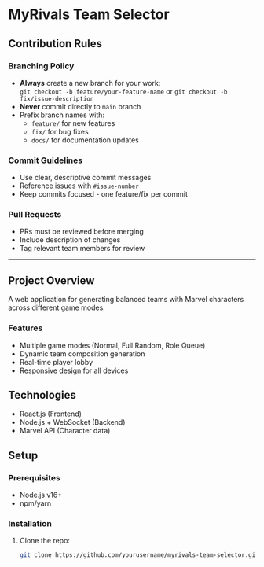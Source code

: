 # MyRivals Team Selector

## Contribution Rules

### Branching Policy
- **Always** create a new branch for your work:  
  `git checkout -b feature/your-feature-name` or `git checkout -b fix/issue-description`
- **Never** commit directly to `main` branch
- Prefix branch names with:
  - `feature/` for new features
  - `fix/` for bug fixes
  - `docs/` for documentation updates

### Commit Guidelines
- Use clear, descriptive commit messages
- Reference issues with `#issue-number`
- Keep commits focused - one feature/fix per commit

### Pull Requests
- PRs must be reviewed before merging
- Include description of changes
- Tag relevant team members for review

---

## Project Overview

A web application for generating balanced teams with Marvel characters across different game modes.

### Features
- Multiple game modes (Normal, Full Random, Role Queue)
- Dynamic team composition generation
- Real-time player lobby
- Responsive design for all devices

## Technologies
- React.js (Frontend)
- Node.js + WebSocket (Backend)
- Marvel API (Character data)

## Setup

### Prerequisites
- Node.js v16+
- npm/yarn

### Installation
1. Clone the repo:
   ```bash
   git clone https://github.com/yourusername/myrivals-team-selector.git
